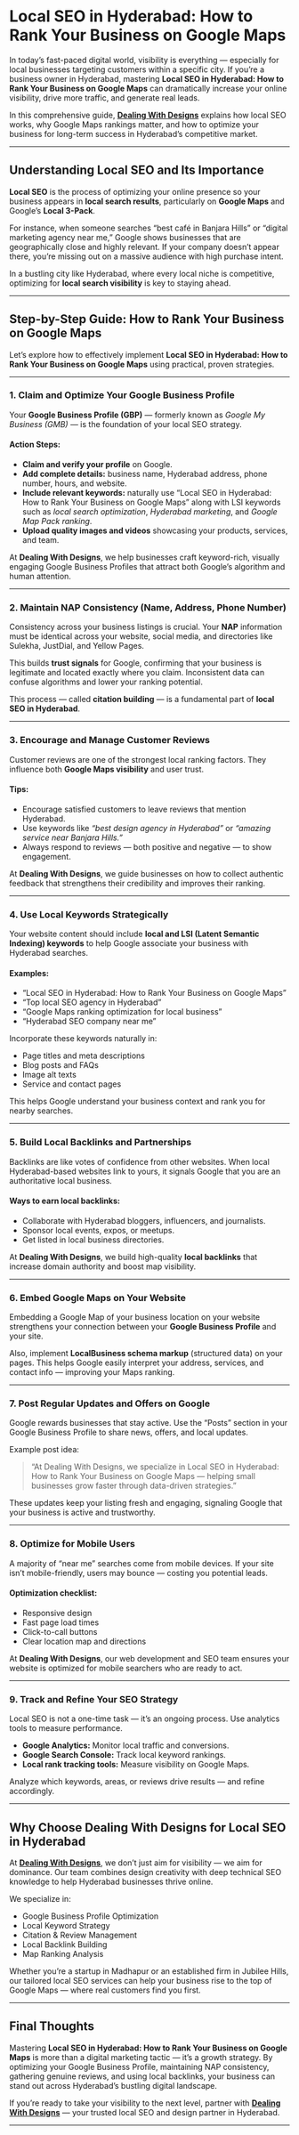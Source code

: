 
# Local SEO in Hyderabad: How to Rank Your Business on Google Maps

In today’s fast-paced digital world, visibility is everything — especially for local businesses targeting customers within a specific city. If you’re a business owner in Hyderabad, mastering **Local SEO in Hyderabad: How to Rank Your Business on Google Maps** can dramatically increase your online visibility, drive more traffic, and generate real leads.

In this comprehensive guide, **[Dealing With Designs](https://dealingwithdesigns.com/service/seo-services-in-hyderabad/)** explains how local SEO works, why Google Maps rankings matter, and how to optimize your business for long-term success in Hyderabad’s competitive market.

---

## Understanding Local SEO and Its Importance

**Local SEO** is the process of optimizing your online presence so your business appears in **local search results**, particularly on **Google Maps** and Google’s **Local 3-Pack**.  

For instance, when someone searches “best café in Banjara Hills” or “digital marketing agency near me,” Google shows businesses that are geographically close and highly relevant. If your company doesn’t appear there, you’re missing out on a massive audience with high purchase intent.  

In a bustling city like Hyderabad, where every local niche is competitive, optimizing for **local search visibility** is key to staying ahead.

---

## Step-by-Step Guide: How to Rank Your Business on Google Maps

Let’s explore how to effectively implement **Local SEO in Hyderabad: How to Rank Your Business on Google Maps** using practical, proven strategies.

---

### 1. Claim and Optimize Your Google Business Profile

Your **Google Business Profile (GBP)** — formerly known as *Google My Business (GMB)* — is the foundation of your local SEO strategy.

#### Action Steps:
- **Claim and verify your profile** on Google.
- **Add complete details:** business name, Hyderabad address, phone number, hours, and website.
- **Include relevant keywords:** naturally use “Local SEO in Hyderabad: How to Rank Your Business on Google Maps” along with LSI keywords such as *local search optimization*, *Hyderabad marketing*, and *Google Map Pack ranking*.
- **Upload quality images and videos** showcasing your products, services, and team.

At **Dealing With Designs**, we help businesses craft keyword-rich, visually engaging Google Business Profiles that attract both Google’s algorithm and human attention.

---

### 2. Maintain NAP Consistency (Name, Address, Phone Number)

Consistency across your business listings is crucial. Your **NAP** information must be identical across your website, social media, and directories like Sulekha, JustDial, and Yellow Pages.  

This builds **trust signals** for Google, confirming that your business is legitimate and located exactly where you claim. Inconsistent data can confuse algorithms and lower your ranking potential.

This process — called **citation building** — is a fundamental part of **local SEO in Hyderabad**.

---

### 3. Encourage and Manage Customer Reviews

Customer reviews are one of the strongest local ranking factors. They influence both **Google Maps visibility** and user trust.

#### Tips:
- Encourage satisfied customers to leave reviews that mention Hyderabad.
- Use keywords like *“best design agency in Hyderabad”* or *“amazing service near Banjara Hills.”*
- Always respond to reviews — both positive and negative — to show engagement.

At **Dealing With Designs**, we guide businesses on how to collect authentic feedback that strengthens their credibility and improves their ranking.

---

### 4. Use Local Keywords Strategically

Your website content should include **local and LSI (Latent Semantic Indexing) keywords** to help Google associate your business with Hyderabad searches.

#### Examples:
- “Local SEO in Hyderabad: How to Rank Your Business on Google Maps”
- “Top local SEO agency in Hyderabad”
- “Google Maps ranking optimization for local business”
- “Hyderabad SEO company near me”

Incorporate these keywords naturally in:
- Page titles and meta descriptions  
- Blog posts and FAQs  
- Image alt texts  
- Service and contact pages  

This helps Google understand your business context and rank you for nearby searches.

---

### 5. Build Local Backlinks and Partnerships

Backlinks are like votes of confidence from other websites. When local Hyderabad-based websites link to yours, it signals Google that you are an authoritative local business.

#### Ways to earn local backlinks:
- Collaborate with Hyderabad bloggers, influencers, and journalists.
- Sponsor local events, expos, or meetups.
- Get listed in local business directories.

At **Dealing With Designs**, we build high-quality **local backlinks** that increase domain authority and boost map visibility.

---

### 6. Embed Google Maps on Your Website

Embedding a Google Map of your business location on your website strengthens your connection between your **Google Business Profile** and your site.

Also, implement **LocalBusiness schema markup** (structured data) on your pages. This helps Google easily interpret your address, services, and contact info — improving your Maps ranking.

---

### 7. Post Regular Updates and Offers on Google

Google rewards businesses that stay active. Use the “Posts” section in your Google Business Profile to share news, offers, and local updates.  

Example post idea:
> “At Dealing With Designs, we specialize in Local SEO in Hyderabad: How to Rank Your Business on Google Maps — helping small businesses grow faster through data-driven strategies.”

These updates keep your listing fresh and engaging, signaling Google that your business is active and trustworthy.

---

### 8. Optimize for Mobile Users

A majority of “near me” searches come from mobile devices. If your site isn’t mobile-friendly, users may bounce — costing you potential leads.

#### Optimization checklist:
- Responsive design  
- Fast page load times  
- Click-to-call buttons  
- Clear location map and directions  

At **Dealing With Designs**, our web development and SEO team ensures your website is optimized for mobile searchers who are ready to act.

---

### 9. Track and Refine Your SEO Strategy

Local SEO is not a one-time task — it’s an ongoing process. Use analytics tools to measure performance.

- **Google Analytics:** Monitor local traffic and conversions.  
- **Google Search Console:** Track local keyword rankings.  
- **Local rank tracking tools:** Measure visibility on Google Maps.  

Analyze which keywords, areas, or reviews drive results — and refine accordingly.

---

## Why Choose Dealing With Designs for Local SEO in Hyderabad

At **[Dealing With Designs](https://dealingwithdesigns.com/service/seo-services-in-hyderabad/)**, we don’t just aim for visibility — we aim for dominance. Our team combines design creativity with deep technical SEO knowledge to help Hyderabad businesses thrive online.

We specialize in:
- Google Business Profile Optimization  
- Local Keyword Strategy  
- Citation & Review Management  
- Local Backlink Building  
- Map Ranking Analysis  

Whether you’re a startup in Madhapur or an established firm in Jubilee Hills, our tailored local SEO services can help your business rise to the top of Google Maps — where real customers find you first.

---

## Final Thoughts

Mastering **Local SEO in Hyderabad: How to Rank Your Business on Google Maps** is more than a digital marketing tactic — it’s a growth strategy. By optimizing your Google Business Profile, maintaining NAP consistency, gathering genuine reviews, and using local backlinks, your business can stand out across Hyderabad’s bustling digital landscape.

If you’re ready to take your visibility to the next level, partner with **[Dealing With Designs](https://dealingwithdesigns.com/service/seo-services-in-hyderabad/)** — your trusted local SEO and design partner in Hyderabad.

---
